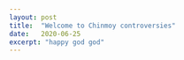```yaml
---
layout: post
title:  "Welcome to Chinmoy controversies"
date:   2020-06-25
excerpt: "happy god god"
---
```

